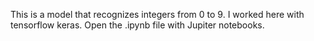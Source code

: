 This is a model that recognizes integers from 0 to 9. I worked here with tensorflow keras. Open the .ipynb file with Jupiter notebooks.
